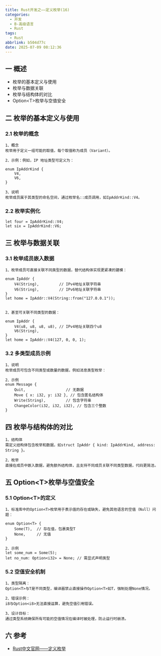 ```yaml
---
title: Rust开发之——定义枚举(16)
categories:
  - 开发
  - B-高级语言
  - Rust
tags:
  - Rust
abbrlink: b504d77c
date: 2025-07-09 08:12:36
---
```

## 一 概述

* 枚举的基本定义与使用
* 枚举与数据关联
* 枚举与结构体的对比
* Option\<T>枚举与空值安全

<!--more-->

## 二 枚举的基本定义与使用

### 2.1 枚举的概念

```
1、概念
枚举用于定义一组可能的取值，每个取值称为成员（Variant）。

2、示例：例如，IP 地址类型可定义为：

enum IpAddrKind {
    V4,
    V6,
}

3、说明
枚举成员属于其类型的命名空间，通过枚举名::成员调用，如IpAddrKind::V4。
```

### 2.2 枚举实例化

```
let four = IpAddrKind::V4;
let six = IpAddrKind::V6;
```

## 三 枚举与数据关联

### 3.1 枚举成员嵌入数据

```
1、枚举成员可直接关联不同类型的数据，替代结构体实现更紧凑的建模：

enum IpAddr {
    V4(String),         // IPv4地址关联字符串
    V6(String),         // IPv6地址关联字符串
}
let home = IpAddr::V4(String::from("127.0.0.1"));


2、甚至可关联不同类型的数据：

enum IpAddr {
    V4(u8, u8, u8, u8), // IPv4地址关联四个u8
    V6(String),
}
let home = IpAddr::V4(127, 0, 0, 1);
```

### 3.2 多类型成员示例

```
1、说明
枚举成员可包含不同类型或数量的数据，例如消息类型枚举：

2、示例
enum Message {
    Quit,                  // 无数据
    Move { x: i32, y: i32 }, // 包含匿名结构体
    Write(String),         // 包含字符串
    ChangeColor(i32, i32, i32), // 包含三个整数
}
```

## 四 枚举与结构体的对比

```
1、结构体
需定义结构体包含枚举和数据，如struct IpAddr { kind: IpAddrKind, address: String }。

2、枚举
直接在成员中嵌入数据，避免额外结构体，且支持不同成员关联不同类型数据，代码更简洁。
```

## 五 Option\<T>枚举与空值安全

### 5.1 Option\<T>的定义

```
1、标准库中的Option<T>枚举用于表示值的存在或缺失，避免其他语言的空值（Null）问题：

enum Option<T> {
    Some(T),  // 存在值，包裹类型T
    None,     // 无值
}

2、示例
let some_num = Some(5);
let no_num: Option<i32> = None; // 需显式声明类型
```

### 5.2 空值安全机制

```
1、类型隔离：
Option<T>与T是不同类型，编译器禁止直接操作Option<T>如T，强制处理None情况。

2、错误示例：
i8与Option<i8>无法直接运算，避免空值引用错误。

3、设计目标：
通过类型系统确保所有可能的空值情况在编译时被处理，防止运行时崩溃。
```


## 六 参考

* [Rust中文官网——定义枚举](https://rust.bootcss.com/ch06-01-defining-an-enum.html)